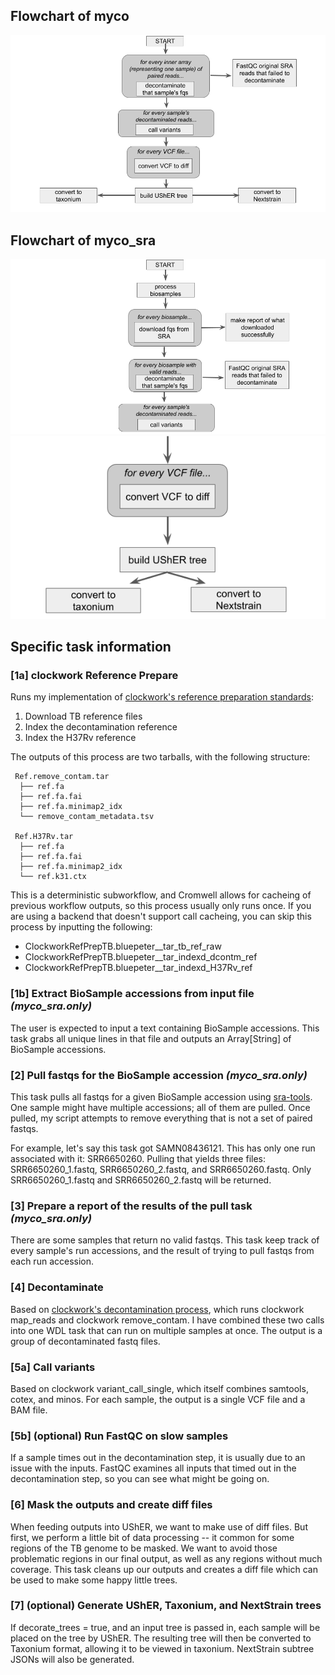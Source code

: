 ## Flowchart of myco
![Flowchart of myco](./myco_basic_flowchart.png)

## Flowchart of myco_sra
![Flowchart of myco_sra, part 1](./myco_sra_flowchart_1.png)
![Flowchart of myco_sra, part 2](./myco_sra_flowchart_2.png)

## Specific task information

### [1a] clockwork Reference Prepare
Runs my implementation of [clockwork's reference preparation standards](https://github.com/iqbal-lab-org/clockwork/wiki/Walkthrough-scripts-only#get-and-index-reference-genomes):
1. Download TB reference files
2. Index the decontamination reference
3. Index the H37Rv reference

The outputs of this process are two tarballs, with the following structure:

```
 Ref.remove_contam.tar
  ├── ref.fa
  ├── ref.fa.fai
  ├── ref.fa.minimap2_idx
  └── remove_contam_metadata.tsv

 Ref.H37Rv.tar
  ├── ref.fa
  ├── ref.fa.fai
  ├── ref.fa.minimap2_idx
  └── ref.k31.ctx
```

This is a deterministic subworkflow, and Cromwell allows for cacheing of previous workflow outputs, so this process usually only runs once. If you are using a backend that doesn't support call cacheing, you can skip this process by inputting the following:
* ClockworkRefPrepTB.bluepeter__tar_tb_ref_raw
* ClockworkRefPrepTB.bluepeter__tar_indexd_dcontm_ref
* ClockworkRefPrepTB.bluepeter__tar_indexd_H37Rv_ref

### [1b] Extract BioSample accessions from input file *(myco_sra.only)*
The user is expected to input a text containing BioSample accessions. This task grabs all unique lines in that file and outputs an Array[String] of BioSample accessions.

### [2] Pull fastqs for the BioSample accession *(myco_sra.only)*
This task pulls all fastqs for a given BioSample accession using [sra-tools](https://github.com/ncbi/sra-tools). One sample might have multiple accessions; all of them are pulled. Once pulled, my script attempts to remove everything that is not a set of paired fastqs. 

For example, let's say this task got SAMN08436121. This has only one run associated with it: SRR6650260. Pulling that yields three files: SRR6650260_1.fastq, SRR6650260_2.fastq, and SRR6650260.fastq. Only SRR6650260_1.fastq and SRR6650260_2.fastq will be returned.

### [3] Prepare a report of the results of the pull task *(myco_sra.only)*
There are some samples that return no valid fastqs. This task keep track of every sample's run accessions, and the result of trying to pull fastqs from each run accession.

### [4] Decontaminate
Based on [clockwork's decontamination process](https://github.com/iqbal-lab-org/clockwork/wiki/Walkthrough-scripts-only#decontaminate-the-reads), which runs clockwork map_reads and clockwork remove_contam. I have combined these two calls into one WDL task that can run on multiple samples at once. The output is a group of decontaminated fastq files.

### [5a] Call variants
Based on clockwork variant_call_single, which itself combines samtools, cotex, and minos. For each sample, the output is a single VCF file and a BAM file.

### [5b] (optional) Run FastQC on slow samples
If a sample times out in the decontamination step, it is usually due to an issue with the inputs. FastQC examines all inputs that timed out in the decontamination step, so you can see what might be going on.

### [6] Mask the outputs and create diff files
When feeding outputs into UShER, we want to make use of diff files. But first, we perform a little bit of data processing -- it common for some regions of the TB genome to be masked. We want to avoid those problematic regions in our final output, as well as any regions without much coverage. This task cleans up our outputs and creates a diff file which can be used to make some happy little trees.

### [7] (optional) Generate UShER, Taxonium, and NextStrain trees
If decorate_trees = true, and an input tree is passed in, each sample will be placed on the tree by UShER. The resulting tree will then be converted to Taxonium format, allowing it to be viewed in taxonium. NextStrain subtree JSONs will also be generated.